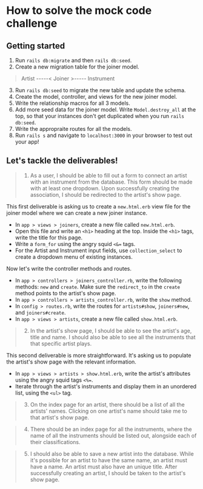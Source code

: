 # How to solve the mock code challenge

## Getting started
1. Run `rails db:migrate` and then `rails db:seed`.
2. Create a new migration table for the joiner model.

> Artist -----< Joiner >----- Instrument

3. Run `rails db:seed` to migrate the new table and update the schema.
4. Create the model, controller, and views for the new joiner model.
5. Write the relationship macros for all 3 models.
6. Add more seed data for the joiner model. Write `Model.destroy_all` at the top, so that your instances don't get duplicated when you run `rails db:seed`.
7. Write the appropraite routes for all the models.
8. Run `rails s` and navigate to `localhost:3000` in your browser to test out your app!

## Let's tackle the deliverables!
> 1) As a user, I should be able to fill out a form to connect an artist with an instrument from the database. This form should be made with at least one dropdown. Upon successfully creating the association, I should be redirected to the artist's show page.

This first deliverable is asking us to create a `new.html.erb` view file for the joiner model where we can create a new joiner instance.
* In `app > views > joiners`, create a new file called `new.html.erb`.
* Open this file and write an `<h1>` heading at the top. Inside the `<h1>` tags, write the title for this page.
* Write a `form_for` using the angry squid `<&=` tags.
* For the Artist and Instrument input fields, use `collection_select` to create a dropdown menu of existing instances.

Now let's write the controller methods and routes.
* In `app > controllers > joiners_controller.rb`, write the following methods: `new` and `create`. Make sure the `redirect_to` in the `create` method points to the artist's show page.
* In `app > controllers > artists_controller.rb`, write the `show` method.
* In `config > routes.rb`, write the routes for `artists#show`, `joiners#new`, and `joiners#create`.
* In `app > views > artists`, create a new file called `show.html.erb`.

> 2) In the artist's show page, I should be able to see the artist's age, title and name. I should also be able to see all the instruments that that specific artist plays.

This second deliverable is more straightforward. It's asking us to populate the artist's show page with the relevant information.
* In `app > views > artists > show.html.erb`, write the artist's attributes using the angry squid tags `<%=`.
* Iterate through the artist's instruments and display them in an unordered list, using the `<ul>` tag.

> 3) On the index page for an artist, there should be a list of all the artists' names. Clicking on one artist's name should take me to that artist's show page.

> 4) There should be an index page for all the instruments, where the name of all the instruments should be listed out, alongside each of their classifications.

> 5) I should also be able to save a new artist into the database. While it's possible for an artist to have the same name, an artist must have a name. An artist must also have an unique title. After successfully creating an artist, I should be taken to the artist's show page.